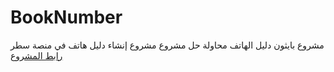 # BookNumber
مشروع بايثون دليل الهاتف
محاولة حل مشروع مشروع إنشاء دليل هاتف في منصة سطر [رابط المشروع](https://satr.codes/courses/09ab669c-2f91-459d-9c5a-66cbb626f2a5/session/38db52dc-e6b0-4c8c-87cc-4b56e7bc2367/view)

